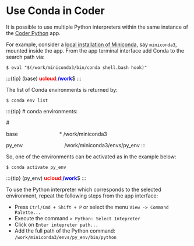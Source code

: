# Use Conda in Coder

It is possible to use multiple Python interpreters within the same instance of the [Coder Python](../Apps/coder.md) app.

For example, consider a [local installation of Miniconda](conda-setup.md), say `miniconda3`, mounted inside the app.
From the app terminal interface add Conda to the search path via:

```console
$ eval "$(/work/miniconda3/bin/conda shell.bash hook)"
```

:::{tip}
(base) <span style="color: red;"><b>ucloud</b></span>:<span style="color: blue;"><b>/work</b></span>$
:::

The list of Conda environments is returned by:

```console
$ conda env list
```

:::{tip}
\# conda environments:

\#

base &nbsp; &nbsp; &nbsp; &nbsp; &nbsp; &nbsp; &nbsp; &nbsp; &nbsp; &nbsp; &nbsp; &nbsp; &nbsp; &nbsp; * /work/miniconda3

py_env &nbsp; &nbsp; &nbsp; &nbsp; &nbsp; &nbsp; &nbsp; &nbsp; &nbsp; &nbsp; &nbsp; &nbsp; &nbsp; &nbsp; /work/miniconda3/envs/py_env
:::

So, one of the environments can be activated as in the example below:

```console
$ conda activate py_env
```

:::{tip}
(py_env) <span style="color: red;"><b>ucloud</b></span>:<span style="color: blue;"><b>/work</b></span>$
:::

To use the Python interpreter which corresponds to the selected environment, repeat the following steps from the app interface:

- Press `Ctrl/Cmd + Shift + P` or select the menu `View -> Command Palette...`
- Execute the command `> Python: Select Intepreter`
- Click on `Enter intepreter path...`
- Add the full path of the Python command: `/work/miniconda3/envs/py_env/bin/python`

